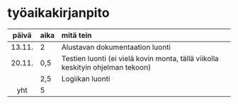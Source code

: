 # työaikakirjanpito

| päivä | aika | mitä tein  |
| :----:|:-----| :-----|
| 13.11.| 2    | Alustavan dokumentaation luonti |
| 20.11.| 0,5  | Testien luonti (ei vielä kovin monta, tällä viikolla keskityin ohjelman tekoon) |
|       | 2,5  | Logiikan luonti
| yht   | 5   | | 
